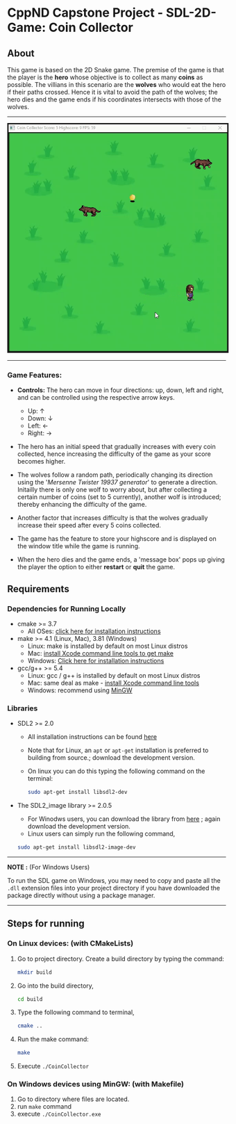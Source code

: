 # CppND Capstone Project - SDL-2D-Game: Coin Collector

## About
This game is based on the 2D Snake game. The premise of the game is that the player is the **hero** whose objective  is to collect as many **coins** as possible. The villians in this scenario are the **wolves** who would eat the hero if their paths crossed. Hence it is vital to avoid the path of the wolves; the hero dies and the game ends if his coordinates intersects with those of the wolves. 

---
<p align="center">
<img src="Data/CoinCollector_game.gif" title="CoinCollector_game.gif" border="3">
</p>

---

### Game Features:
+ **Controls:**
    The hero can move in four directions: up, down, left and right, and can be controlled using the respective arrow keys.
    * Up: &#8593; 
    * Down: &#8595;
    * Left: &#8592;
    * Right: &#8594;

+ The hero has an initial speed that gradually increases with every coin collected, hence increasing the difficulty of the game as your score becomes higher.
+ The wolves follow a random path, periodically changing its direction using the '*Mersenne Twister 19937 generator*' to generate a direction. Initailly there is only one wolf to worry about, but after collecting a certain number of coins (set to 5 currently), another wolf is introduced; thereby enhancing the difficulty of the game.
+ Another factor that increases difficulty is that the wolves gradually increase their speed after every 5 coins collected.
+ The game has the feature to store your highscore and is displayed on the window title while the game is running.
+ When the hero dies and the game ends, a 'message box' pops up giving the player the option to either **restart** or **quit** the game. 

## Requirements
### Dependencies for Running Locally
* cmake >= 3.7
  * All OSes: [click here for installation instructions](https://cmake.org/install/)
* make >= 4.1 (Linux, Mac), 3.81 (Windows)
  * Linux: make is installed by default on most Linux distros
  * Mac: [install Xcode command line tools to get make](https://developer.apple.com/xcode/features/)
  * Windows: [Click here for installation instructions](http://gnuwin32.sourceforge.net/packages/make.htm)
* gcc/g++ >= 5.4
  * Linux: gcc / g++ is installed by default on most Linux distros
  * Mac: same deal as make - [install Xcode command line tools](https://developer.apple.com/xcode/features/)
  * Windows: recommend using [MinGW](http://www.mingw.org/)

### Libraries
* SDL2 >= 2.0
  * All installation instructions can be found [here](https://wiki.libsdl.org/Installation)
  * Note that for Linux, an `apt` or `apt-get` installation is preferred to building from source.; download the        development version. 
  * On linux you can do this typing the following command on the terminal:

    ```bash
    sudo apt-get install libsdl2-dev
    ```
* The SDL2_image library >= 2.0.5
    * For Winodws users, you can download the library from [here](https://www.libsdl.org/projects/SDL_image/) ; again download the development version.
    * Linux users can simply run the following command,

    ```bash
    sudo apt-get install libsdl2-image-dev
    ```
---
**NOTE :** (For Windows Users)

To run the SDL game on Windows, you may need to copy and paste all the `.dll` extension files into your project directory if you have downloaded the package directly without using a package manager.

---

## Steps for running
### On Linux devices: (with CMakeLists)
1. Go to project directory. Create a build directory by typing the command: 
    ```bash 
    mkdir build
    ``` 
2. Go into the build directory,
    ```bash
    cd build
    ```
3. Type the following command to terminal,
    ```bash
    cmake ..
    ```
4. Run the make command:
    ```bash
    make
    ```
5. Execute `./CoinCollector`

### On Windows devices using MinGW: (with Makefile)
1. Go to directory where files are located.
2. run `make` command
3. execute `./CoinCollector.exe`

